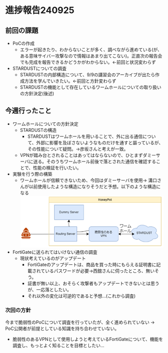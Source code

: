 # 進捗報告240925

## 前回の課題
- PoCの作成
  - エラーが起きたり、わからないことが多く、調べながら進めている(が、ある意味サイバー攻撃なので情報はあまり出てこない)。正直次の報告会でも完成を報告できるかどうかがわからない。<-前回と状況変わらず
- STARDUSTについての調査
  - STARDUSTの内部構造について、9/9の講習会のアーカイブが出たら作成方法を学んでいきたい。<-前回と方針変わらず
  - STARDUSTの機能として存在しているワームホールについての取り扱いの方針決定(後述)
 
## 今週行ったこと
- ワームホールについての方針決定
  - STARDUSTの構造
    - STARDUSTはワームホールを用いることで、外に出る通信について、外部に影響を及ぼさないようなものだけを通すと謳っているが、その性能について疑問。->彦坂さんと考えが一致。
  - VPNが踏み台とされることはあってはならないので、ひとまずダミーサーバに送る。そのうちワームホール前後で落とされた通信を確認することで、性能の検証を行いたい。
- 実験を行う際の構築
  - ワームホールが信頼できないため、今回はダミーサーバを使用-> 溝口さんが以前使用したような構造になりそうだと予想。以下のような構造になる
![](SDdummy.png)
- FortiGateに送られてはいけない通信の調査
  - 現状考えているのがアップデート
    - FortiGateのアップデートは、商品を買った時にもらえる証明書に記載されているパスワードが必要->西舘さんに伺ったところ、無いそう。
    - 証書が無い以上、おそらく攻撃者もアップデートできないとは思うが、一応落としたい。
    - それ以外の変化は可逆的であると予想...(これから調査)

### 次回の方針
今まで脆弱性のPoCについて調査を行っていたが、全く進められていない -> PoC公開者が前提としている知識を持ち合わせていない。
- 脆弱性のあるVPNとして使用しようと考えているFortiGateについて、機能を調査し、もっとよく知ることを目標としたい...

